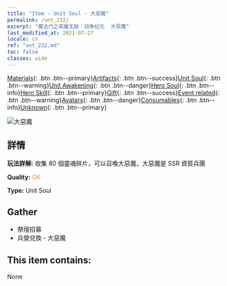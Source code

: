 ```yaml
---
title: "Item - Unit Soul - 大惡魔"
permalink: /unt_232/
excerpt: "魔法门之英雄无敌：战争纪元  大惡魔"
last_modified_at: 2021-07-27
locale: cn
ref: "unt_232.md"
toc: false
classes: wide
---
```

 [Materials](/ItemsCN/){: .btn .btn--primary}[Artifacts](/ItemsCN/Artifacts/){: .btn .btn--success}[Unit Soul](/ItemsCN/UnitSoul/){: .btn .btn--warning}[Unit Awakening](/ItemsCN/UnitAwakening/){: .btn .btn--danger}[Hero Soul](/ItemsCN/HeroSoul/){: .btn .btn--info}[Hero Skill](/ItemsCN/HeroSkill/){: .btn .btn--primary}[Gift](/ItemsCN/Gift/){: .btn .btn--success}[Event related](/ItemsCN/Events/){: .btn .btn--warning}[Avatars](/ItemsCN/Avatars/){: .btn .btn--danger}[Consumables](/ItemsCN/Consumables/){: .btn .btn--info}[Unknown](/ItemsCN/Unknown/){: .btn .btn--primary}

 ![大惡魔](/images/u/ti_daemo.jpg)

## 詳情
 **玩法詳解:** 收集 80 個靈魂碎片，可以召喚大惡魔，大惡魔是 SSR 資質兵團

 **Quality:** <span style="color: #FF8C00">OK</span>

 **Type:** Unit Soul

## Gather

*    祭壇招募 
*    兵營兌換 - 大惡魔 

## This item contains:

  None

